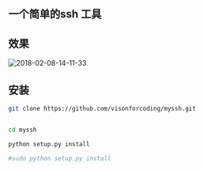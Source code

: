 ## 一个简单的ssh 工具

## 效果

![2018-02-08-14-11-33](http://img.rc5j.cn/2018-02-08-14-11-33.png)

## 安装

``` bash
git clone https://github.com/visonforcoding/myssh.git


cd myssh

python setup.py install

#sudo python setup.py install


```